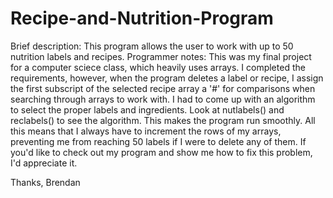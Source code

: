 # Recipe-and-Nutrition-Program
Brief description:
This program allows the user to work with up to 50 nutrition labels and recipes.
Programmer notes:
This was my final project for a computer sciece class, which heavily uses arrays. I completed the requirements,
however, when the program deletes a label or recipe, I assign the first subscript of the selected recipe array a '#' for comparisons
when searching through arrays to work with. I had to come up with an algorithm to select the proper labels and ingredients. Look at
nutlabels() and reclabels() to see the algorithm. This makes the program run smoothly. All this means that I always have to increment the rows of my arrays, preventing me from reaching 50 labels if I were to delete any of them. If you'd like to check out my program and show me how to fix this problem, I'd appreciate it.

Thanks,
Brendan
